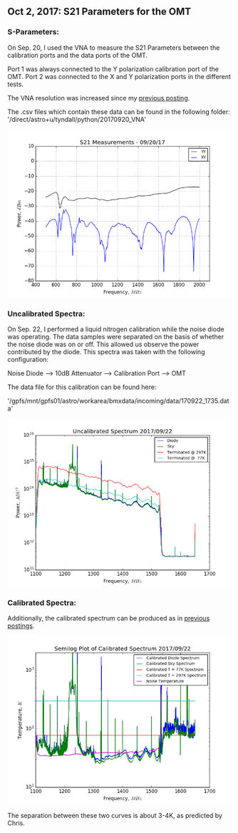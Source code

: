 ## Oct 2, 2017: S21 Parameters for the OMT

### S-Parameters:

On Sep. 20, I used the VNA to measure the S21 Parameters between the calibration
ports and the data ports of the OMT.

Port 1 was always connected to the Y polarization calibration port of the OMT.
Port 2 was connected to the X and Y polarization ports in the different tests.

The VNA resolution was increased since my [previous posting](../20170915_S-Parameter_Measurements/index.md).

The .csv files which contain these data can be found in the following folder:
        '/direct/astro+u/tyndall/python/20170920_VNA'

![S21](fullrange.png)

### Uncalibrated Spectra:

On Sep. 22, I performed a liquid nitrogen calibration while the noise diode was
operating. The data samples were separated on the basis of whether the noise
diode was on or off. This allowed us observe the power contributed by the
diode. This spectra was taken with the following configuration:

Noise Diode --> 10dB Attenuator --> Calibration Port --> OMT

The data file for this calibration can be found here:

'/gpfs/mnt/gpfs01/astro/workarea/bmxdata/incoming/data/170922_1735.data'

![uncal](rawspec.png)

### Calibrated Spectra:

Additionally, the calibrated spectrum can be produced as in [previous
postings](../20170922_Calibration/index.md). 

![cal](calspec.png)

The separation between these two curves is about 3-4K, as predicted by Chris.
